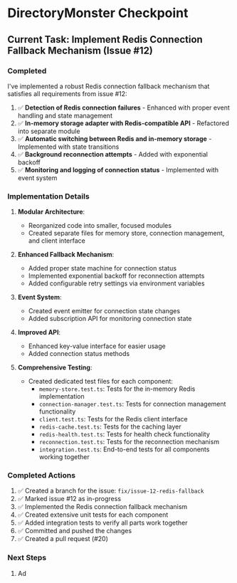 # DirectoryMonster Checkpoint

## Current Task: Implement Redis Connection Fallback Mechanism (Issue #12)

### Completed

I've implemented a robust Redis connection fallback mechanism that satisfies all requirements from issue #12:

1. ✅ **Detection of Redis connection failures** - Enhanced with proper event handling and state management
2. ✅ **In-memory storage adapter with Redis-compatible API** - Refactored into separate module
3. ✅ **Automatic switching between Redis and in-memory storage** - Implemented with state transitions
4. ✅ **Background reconnection attempts** - Added with exponential backoff
5. ✅ **Monitoring and logging of connection status** - Implemented with event system

### Implementation Details

1. **Modular Architecture**:
   - Reorganized code into smaller, focused modules
   - Created separate files for memory store, connection management, and client interface

2. **Enhanced Fallback Mechanism**:
   - Added proper state machine for connection status
   - Implemented exponential backoff for reconnection attempts
   - Added configurable retry settings via environment variables

3. **Event System**:
   - Created event emitter for connection state changes
   - Added subscription API for monitoring connection state

4. **Improved API**:
   - Enhanced key-value interface for easier usage
   - Added connection status methods

5. **Comprehensive Testing**:
   - Created dedicated test files for each component:
     - `memory-store.test.ts`: Tests for the in-memory Redis implementation
     - `connection-manager.test.ts`: Tests for connection management functionality
     - `client.test.ts`: Tests for the Redis client interface
     - `redis-cache.test.ts`: Tests for the caching layer
     - `redis-health.test.ts`: Tests for health check functionality
     - `reconnection.test.ts`: Tests for the reconnection mechanism
     - `integration.test.ts`: End-to-end tests for all components working together

### Completed Actions

1. ✅ Created a branch for the issue: `fix/issue-12-redis-fallback`
2. ✅ Marked issue #12 as in-progress
3. ✅ Implemented the Redis connection fallback mechanism
4. ✅ Created extensive unit tests for each component
5. ✅ Added integration tests to verify all parts work together
6. ✅ Committed and pushed the changes
7. ✅ Created a pull request (#20)

### Next Steps

1. Ad